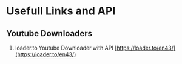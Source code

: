 # Usefull Links and API
## Youtube Downloaders
1. loader.to Youtube Downloader with API [https://loader.to/en43/](https://loader.to/en43/)
